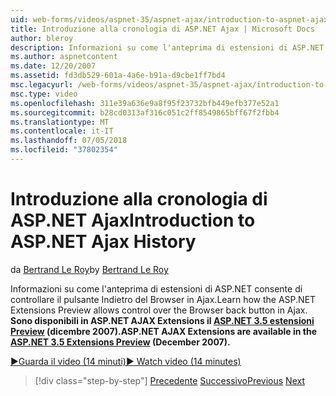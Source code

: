 ```yaml
---
uid: web-forms/videos/aspnet-35/aspnet-ajax/introduction-to-aspnet-ajax-history
title: Introduzione alla cronologia di ASP.NET Ajax | Microsoft Docs
author: bleroy
description: Informazioni su come l'anteprima di estensioni di ASP.NET consente di controllare il pulsante Indietro del Browser in Ajax. Sono disponibili nell'estensione di ASP.NET 3.5 ASP.NET AJAX Extensions...
ms.author: aspnetcontent
ms.date: 12/20/2007
ms.assetid: fd3db529-601a-4a6e-b91a-d9cbe1ff7bd4
msc.legacyurl: /web-forms/videos/aspnet-35/aspnet-ajax/introduction-to-aspnet-ajax-history
msc.type: video
ms.openlocfilehash: 311e39a636e9a8f95f23732bfb449efb377e52a1
ms.sourcegitcommit: b28cd0313af316c051c2ff8549865bff67f2fbb4
ms.translationtype: MT
ms.contentlocale: it-IT
ms.lasthandoff: 07/05/2018
ms.locfileid: "37802354"
---
```

<a name="introduction-to-aspnet-ajax-history"></a><span data-ttu-id="7be8a-104">Introduzione alla cronologia di ASP.NET Ajax</span><span class="sxs-lookup"><span data-stu-id="7be8a-104">Introduction to ASP.NET Ajax History</span></span>
====================
<span data-ttu-id="7be8a-105">da [Bertrand Le Roy](https://github.com/bleroy)</span><span class="sxs-lookup"><span data-stu-id="7be8a-105">by [Bertrand Le Roy](https://github.com/bleroy)</span></span>

<span data-ttu-id="7be8a-106">Informazioni su come l'anteprima di estensioni di ASP.NET consente di controllare il pulsante Indietro del Browser in Ajax.</span><span class="sxs-lookup"><span data-stu-id="7be8a-106">Learn how the ASP.NET Extensions Preview allows control over the Browser back button in Ajax.</span></span> <span data-ttu-id="7be8a-107">**Sono disponibili in ASP.NET AJAX Extensions il [ASP.NET 3.5 estensioni Preview](https://www.asp.net/downloads/35-sp1#find) (dicembre 2007).**</span><span class="sxs-lookup"><span data-stu-id="7be8a-107">**ASP.NET AJAX Extensions are available in the [ASP.NET 3.5 Extensions Preview](https://www.asp.net/downloads/35-sp1#find) (December 2007).**</span></span>

[<span data-ttu-id="7be8a-108">&#9654;Guarda il video (14 minuti)</span><span class="sxs-lookup"><span data-stu-id="7be8a-108">&#9654; Watch video (14 minutes)</span></span>](https://channel9.msdn.com/Blogs/ASP-NET-Site-Videos/introduction-to-aspnet-ajax-history)

> [!div class="step-by-step"]
> <span data-ttu-id="7be8a-109">[Precedente](adonet-data-services-with-aspnet-ajax-support.md)
> [Successivo](using-script-combining-to-improve-ajax-performance.md)</span><span class="sxs-lookup"><span data-stu-id="7be8a-109">[Previous](adonet-data-services-with-aspnet-ajax-support.md)
[Next](using-script-combining-to-improve-ajax-performance.md)</span></span>
